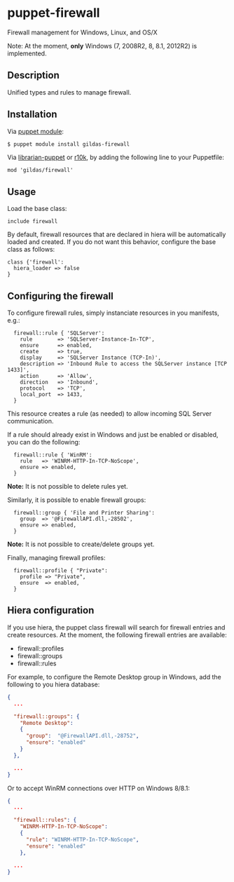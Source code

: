 puppet-firewall
===============

Firewall management for Windows, Linux, and OS/X

Note: At the moment, **only** Windows (7, 2008R2, 8, 8.1, 2012R2) is implemented.

Description
-----------

Unified types and rules to manage firewall.

Installation
------------

Via [puppet module](http://docs.puppetlabs.com/puppet/2.7/reference/modules_installing.html#installing-modules-1):

```bash
$ puppet module install gildas-firewall
```

Via [librarian-puppet](https://github.com/rodjek/librarian-puppet) or [r10k](https://github.com/adrienthebo/r10k), by adding the following line to your Puppetfile:

```
mod 'gildas/firewall'
```

Usage
-----

Load the base class:

```puppet
include firewall
```

By default, firewall resources that are declared in hiera will be automatically loaded and created.
If you do not want this behavior, configure the base class as follows:

```puppet
class {'firewall':
  hiera_loader => false
}
```

Configuring the firewall
------------------------

To configure firewall rules, simply instanciate resources in you manifests, e.g.:

```puppet
  firewall::rule { 'SQLServer':
    rule        => 'SQLServer-Instance-In-TCP',
    ensure      => enabled,
    create      => true,
    display     => 'SQLServer Instance (TCP-In)',
    description => 'Inbound Rule to access the SQLServer instance [TCP 1433]',
    action      => 'Allow',
    direction   => 'Inbound',
    protocol    => 'TCP',
    local_port  => 1433,
  }
```
This resource creates a rule (as needed) to allow incoming SQL Server communication.

If a rule should already exist in Windows and just  be enabled or disabled, you can do the following:

```puppet
  firewall::rule { 'WinRM':
    rule   => 'WINRM-HTTP-In-TCP-NoScope',
    ensure => enabled,
  }
```

**Note:** It is not possible to delete rules yet.

Similarly, it is possible to enable firewall groups:

```puppet
  firewall::group { 'File and Printer Sharing':
    group  => '@FirewallAPI.dll,-28502',
    ensure => enabled,
  }
```
**Note:** It is not possible to create/delete groups yet.

Finally, managing firewall profiles:

```puppet
  firewall::profile { "Private":
    profile => "Private",
    ensure  => enabled,
  }
```

Hiera configuration
-------------------

If you use hiera, the puppet class firewall will search for firewall entries and create resources.
At the moment, the following firewall entries are available:
- firewall::profiles
- firewall::groups
- firewall::rules

For example, to configure the Remote Desktop group in Windows, add the following to you hiera database:

```json
{
  ...

  "firewall::groups": {
    "Remote Desktop":
    {
      "group":  "@FirewallAPI.dll,-28752",
      "ensure": "enabled"
    }
  },

  ...
}
```

Or to accept WinRM connections over HTTP on Windows 8/8.1:

```json
{
  ...

  "firewall::rules": {
    "WINRM-HTTP-In-TCP-NoScope":
    {
      "rule": "WINRM-HTTP-In-TCP-NoScope",
      "ensure": "enabled"
    },
  
  ...
}
```
